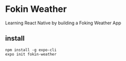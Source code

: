 # Fokin Weather
Learning React Native by building a Foking Weather App
## install
```
npm install -g expo-cli
expo init fokin-weather
```